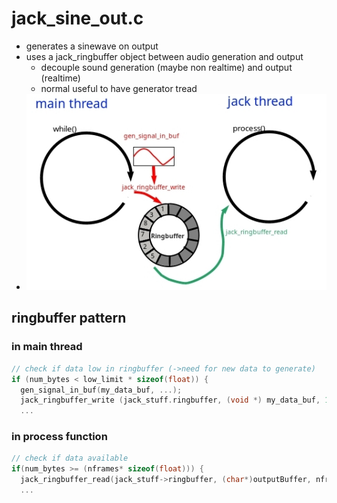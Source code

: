 # jack_sine_out.c
- generates a sinewave on output
- uses a jack_ringbuffer object between audio generation and output
  - decouple sound generation (maybe non realtime) and output (realtime)
  - normal useful to have generator tread
- ![Alt text](images/jack_sine_out.jpg?raw=true "overview over ringbuffer interaction")
## ringbuffer pattern
### in main thread
```C
// check if data low in ringbuffer (->need for new data to generate)
if (num_bytes < low_limit * sizeof(float)) {
  gen_signal_in_buf(my_data_buf, ...);
  jack_ringbuffer_write (jack_stuff.ringbuffer, (void *) my_data_buf, 1024*sizeof(float));
  ...
```
### in process function
```C
// check if data available
if(num_bytes >= (nframes* sizeof(float))) {
  jack_ringbuffer_read(jack_stuff->ringbuffer, (char*)outputBuffer, nframes * sizeof(float));
  ...
```

